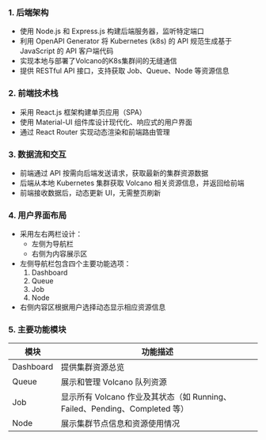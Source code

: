 ### 1. 后端架构

- 使用 Node.js 和 Express.js 构建后端服务器，监听特定端口
- 利用 OpenAPI Generator 将 Kubernetes (k8s) 的 API 规范生成基于 JavaScript 的 API 客户端代码
- 实现本地与部署了Volcano的K8s集群间的无缝通信  
- 提供 RESTful API 接口，支持获取 Job、Queue、Node 等资源信息

### 2. 前端技术栈

- 采用 React.js 框架构建单页应用（SPA）
- 使用 Material-UI 组件库设计现代化、响应式的用户界面
- 通过 React Router 实现动态渲染和前端路由管理

### 3. 数据流和交互

- 前端通过 API 按需向后端发送请求，获取最新的集群资源数据
- 后端从本地 Kubernetes 集群获取 Volcano 相关资源信息，并返回给前端
- 前端接收数据后，动态更新 UI，无需整页刷新

### 4. 用户界面布局

- 采用左右两栏设计：
  - 左侧为导航栏
  - 右侧为内容展示区
- 左侧导航栏包含四个主要功能选项：
  1. Dashboard
  2. Queue
  3. Job
  4. Node
- 右侧内容区根据用户选择动态显示相应资源信息

### 5. 主要功能模块

| 模块 | 功能描述 |
|------|----------|
| Dashboard | 提供集群资源总览 |
| Queue | 展示和管理 Volcano 队列资源 |
| Job | 显示所有 Volcano 作业及其状态（如 Running、Failed、Pending、Completed 等） |
| Node | 展示集群节点信息和资源使用情况 |






